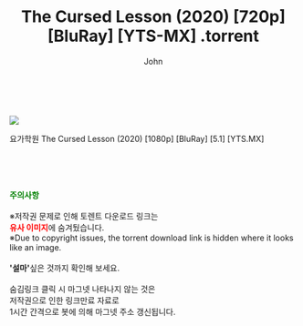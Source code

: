﻿---
layout: post
title:  "                   The Cursed Lesson (2020) [720p] [BluRay] [YTS-MX]                .torrent"
author: John
categories: [ 영화 ]
tags: [  ]
image: https://torrentrj58.com/uploadfile/full/58ae28644a71edde81724f49f24971f0824dc6c8.jpg 
description: "                   The Cursed Lesson (2020) [720p] [BluRay] [YTS-MX]                 torrent 정보 공유"
toc: true
toc_sticky: true
---

<br>
<p><img src="https://torrentrj58.com/uploadfile/full/58ae28644a71edde81724f49f24971f0824dc6c8.jpg"/></p>
 요가학원 The Cursed Lesson (2020) [1080p] [BluRay] [5.1] [YTS.MX]    
    
<br><br><br>
<p data-ke-size="size16"><b><span style="color: green;">주의사항</span></b><br /><br />※저작권 문제로 인해 토렌트 다운로드 링크는<br /><b><span style="color: red;">유사 이미지</span></b>에 숨겨뒀습니다.<br />※Due to copyright issues, the torrent download link is hidden where it looks like an image.<br /><br /><b>'설마'</b>싶은 것까지 확인해 보세요.<br /><br />숨김링크 클릭 시 마그넷 나타나지 않는 것은<br />저작권으로 인한 링크만료 자료로<br />1시간 간격으로 봇에 의해 마그넷 주소 갱신됩니다.</p>
